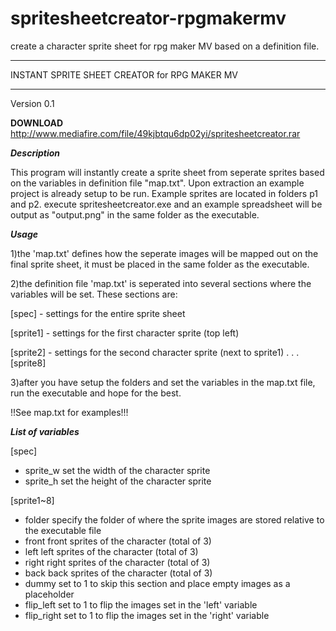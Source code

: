 # spritesheetcreator-rpgmakermv
create a character sprite sheet for rpg maker MV based on a definition file.

**********************************************
INSTANT SPRITE SHEET CREATOR for RPG MAKER MV
**********************************************
Version 0.1

******DOWNLOAD******
http://www.mediafire.com/file/49kjbtqu6dp02yi/spritesheetcreator.rar

*******Description*******

This program will instantly create a sprite sheet from seperate sprites based on the variables in definition file "map.txt".
Upon extraction an example project is already setup to be run. Example sprites are located in folders p1 and p2. 
execute spritesheetcreator.exe and an example spreadsheet will be output as "output.png" in the same folder as the executable.

*******Usage*******

1)the 'map.txt' defines how the seperate images will be mapped out on the final sprite sheet, it must be placed in the same folder as the executable.

2)the definition file 'map.txt' is seperated into several sections where the variables will be set. These sections are:

[spec] - settings for the entire sprite sheet

[sprite1] - settings for the first character sprite (top left)

[sprite2] - settings for the second character sprite (next to sprite1)
.
.
.
[sprite8]

3)after you have setup the folders and set the variables in the map.txt file, run the executable and hope for the best.

!!See map.txt for examples!!!

*******List of variables*******

[spec]
* sprite_w	set the width of the character sprite
* sprite_h	set the height of the character sprite

[sprite1~8]
* folder		specify the folder of where the sprite images are stored relative to the executable file
* front		front sprites of the character (total of 3)
* left		left sprites of the character (total of 3)
* right		right sprites of the character (total of 3)
* back		back sprites of the character (total of 3)
* dummy		set to 1 to skip this section and place empty images as a placeholder
* flip_left	set to 1 to flip the images set in the 'left' variable
* flip_right	set to 1 to flip the images set in the 'right' variable
